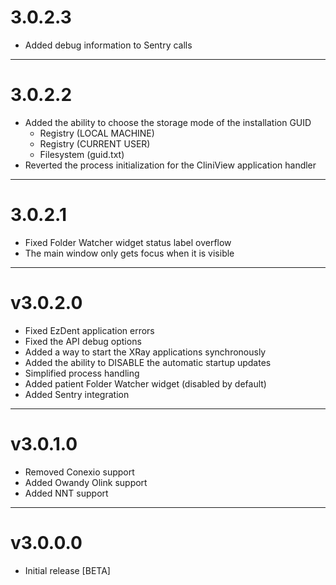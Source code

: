 # 3.0.2.3

- Added debug information to Sentry calls

---

# 3.0.2.2

- Added the ability to choose the storage mode of the installation GUID
    - Registry (LOCAL MACHINE)
    - Registry (CURRENT USER)
    - Filesystem (guid.txt)
- Reverted the process initialization for the CliniView application handler

---

# 3.0.2.1

- Fixed Folder Watcher widget status label overflow
- The main window only gets focus when it is visible

---

# v3.0.2.0

- Fixed EzDent application errors
- Fixed the API debug options
- Added a way to start the XRay applications synchronously
- Added the ability to DISABLE the automatic startup updates
- Simplified process handling
- Added patient Folder Watcher widget (disabled by default)
- Added Sentry integration

---

# v3.0.1.0

- Removed Conexio support
- Added Owandy Olink support
- Added NNT support

---

# v3.0.0.0

- Initial release [BETA]

